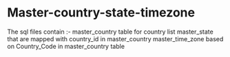 # Master-country-state-timezone
The sql files contain :- 
master_country table for country list
master_state that are mapped with country_id in master_country
master_time_zone based on Country_Code in master_country table
